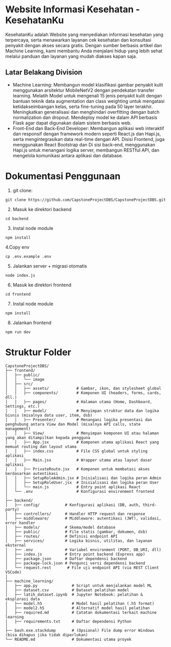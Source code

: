 # Website Informasi Kesehatan - KesehatanKu

KesehatanKu adalah Website yang menyediakan informasi kesehatan yang terpercaya, serta menawarkan layanan cek kesehatan dan konsultasi penyakit dengan akses secara gratis. Dengan sumber berbasis artikel dan Machine Learning, kami membantu Anda menjalani hidup yang lebih sehat melalui panduan dan layanan yang mudah diakses kapan saja.

## Latar Belakang Division

- Machine Learning: Membangun model klasifikasi gambar penyakit kulit menggunakan arsitektur MobileNetV2 dengan pendekatan transfer learning. Melatih Model untuk mengenali 15 jenis penyakit kulit dengan bantuan teknik data augmentation dan class weighting untuk mengatasi ketidakseimbangan kelas, serta fine-tuning pada 50 layer terakhir. Meningkatkan generalisasi dan menghindari overfitting dengan batch normalization dan dropout. Mendeploy model ke dalam API berbasis Flask agar dapat digunakan dalam sistem berbasis web.
- Front-End dan Back-End Developer: Membangun aplikasi web interaktif dan responsif dengan framework modern seperti React.js dan Hapi.js, serta mengintegrasikan data real-time dengan API. Disisi Frontend, juga menggunakan React Bootstrap dan Di sisi back-end, menggunakan Hapi.js untuk menangani logika server, membangun RESTful API, dan mengelola komunikasi antara aplikasi dan database.

# Dokumentasi Penggunaan

1. git clone:

````
git clone https://github.com/CapstoneProjectDBS/CapstoneProjectDBS.git
````

2. Masuk ke direktori backend
````
cd backend
````

3. Instal node module
````
npm install
````

4.Copy env
````
cp .env.example .env
````

5. Jalankan server + migrasi otomatis
````
node index.js
````

6. Masuk ke direktori frontend
````
cd frontend
````

7. Instal node module
````
npm install
````

8. Jalankan frontend
````
npm run dev
````

# Struktur Folder
```
CapstoneProjectDBS/
├── frontend/
│   ├── public/
│   │   └── image
│   ├── src/
│   │   ├── assets/            # Gambar, ikon, dan stylesheet global
│   │   ├── components/        # Komponen UI (headers, forms, cards, dll.)
│   │   ├── pages/             # Halaman utama (Home, Dashboard, Settings, etc.)
│   │   ├── model/             # Menyimpan struktur data dan logika bisnis (misalnya data user, item, dsb)
│   │   ├── Presenter/         # Menangani logika presentasi dan penghubung antara View dan Model (misalnya API calls, state management)
│   │   ├── View/              # Menyimpan komponen UI atau halaman yang akan ditampilkan kepada pengguna
│   │   ├── App.jsx            # Komponen utama aplikasi React yang memuat routing dan layout utama
│   │   ├── index.css          # File CSS global untuk styling aplikasi
│   │   ├── Main.jsx           # Wrapper utama atau layout dasar aplikasi
│   │   ├── PrivateRoute.jsx   # Komponen untuk membatasi akses berdasarkan autentikasi
│   │   ├── SetupRoleAdmin.jsx # Inisialisasi dan logika peran Admin
│   │   ├── SetupRoleUser.jsx  # Inisialisasi dan logika peran User
│   │   └── main.js            # Entry point aplikasi React
│   └── .env                   # Konfigurasi environment frontend
│
├── backend/
│   ├── config/           # Konfigurasi aplikasi (DB, auth, third-party)
│   ├── controllers/      # Handler HTTP request dan response
│   ├── middleware/       # Middleware: autentikasi (JWT), validasi, error handler
│   ├── models/           # Skema/model database
│   ├── public/           # File statis (gambar, dokumen, dsb)
│   ├── routes/           # Definisi endpoint API
│   ├── services/         # Logika bisnis, utilitas, dan layanan eksternal
│   ├── .env              # Variabel environment (PORT, DB_URI, dll)
│   ├── index.js          # Entry point backend (Express app)
│   ├── package.json      # Daftar dependensi backend
│   ├── package-lock.json # Pengunci versi dependensi backend
│   └── request.rest       # File uji endpoint API (via REST Client VSCode)
│
├── machine_learning/
│   ├── app.py               # Script untuk menjalankan model ML
│   ├── dataset.csv          # Dataset pelatihan model
│   ├── latih_dataset.ipynb  # Jupyter Notebook: pelatihan & eksplorasi data
│   ├── model.h5             # Model hasil pelatihan (.h5 format)
│   ├── model2.h5            # Alternatif model hasil pelatihan
│   ├── required.md          # Catatan dokumentasi terkait machine learning
│   ├── requirements.txt     # Daftar dependensi Python
│
├── bash.exe.stackdump       # (Opsional) File dump error Windows (bisa dihapus jika tidak diperlukan)
└── README.md                # Dokumentasi utama proyek
```
